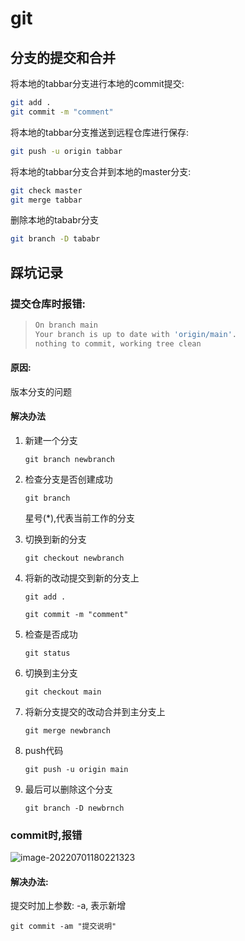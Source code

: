 # git

## 分支的提交和合并

将本地的tabbar分支进行本地的commit提交:

```bash
git add .
git commit -m "comment"
```

将本地的tabbar分支推送到远程仓库进行保存:

```bash
git push -u origin tabbar
```

将本地的tabbar分支合并到本地的master分支:

```bash
git check master
git merge tabbar
```

删除本地的tababr分支

```bash
git branch -D tababr
```





## 踩坑记录

### 提交仓库时报错:

> ```bash
> On branch main
> Your branch is up to date with 'origin/main'.
> nothing to commit, working tree clean
> ```
>
> 

#### 原因: 

版本分支的问题

#### 解决办法

1. 新建一个分支

    `git branch newbranch`

2. 检查分支是否创建成功

    `git branch`

    星号(*),代表当前工作的分支

3. 切换到新的分支

    `git checkout newbranch `

4. 将新的改动提交到新的分支上

    `git add .`

    `git commit -m "comment"`

5. 检查是否成功

    `git status`

6. 切换到主分支

    `git checkout main`

7. 将新分支提交的改动合并到主分支上

    `git merge newbranch`

8. push代码

    `git push -u origin main`

9. 最后可以删除这个分支

    `git branch -D newbrnch`



### commit时,报错

![image-20220701180221323](https://cdn.jsdelivr.net/sirius00/Picimg@main/img/image-20220701180221323.png)

#### 解决办法:

提交时加上参数: -a, 表示新增

`git commit -am "提交说明"`


